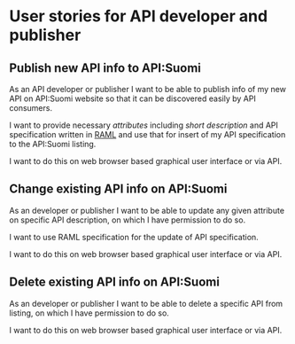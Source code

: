User stories for API developer and publisher
============================================

## Publish new API info to API:Suomi

As an API developer or publisher I want to be able to publish info of my new API on API:Suomi website so that it can be discovered easily by API consumers.

I want to provide necessary *attributes* including *short description* and API specification written in [RAML](http://raml.org/) and use that for insert of my API specification to the API:Suomi listing.

I want to do this on web browser based graphical user interface or via API.


## Change existing API info on API:Suomi

As an developer or publisher I want to be able to update any given attribute on specific API description, on which I have permission to do so.

I want to use RAML specification for the update of API specification.

I want to do this on web browser based graphical user interface or via API.


## Delete existing API info on API:Suomi

As an developer or publisher I want to be able to delete a specific API from listing, on which I have permission to do so.

I want to do this on web browser based graphical user interface or via API.
